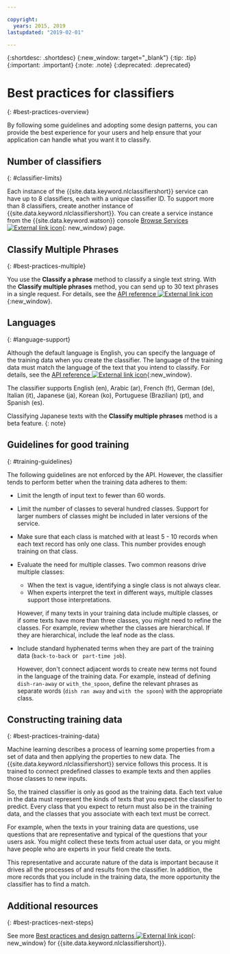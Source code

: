 ```yaml
---

copyright:
  years: 2015, 2019
lastupdated: "2019-02-01"

---
```


{:shortdesc: .shortdesc}
{:new_window: target="_blank"}
{:tip: .tip}
{:important: .important}
{:note: .note}
{:deprecated: .deprecated}

# Best practices for classifiers
{: #best-practices-overview}

By following some guidelines and adopting some design patterns, you can provide the best experience for your users and help ensure that your application can handle what you want it to classify.

## Number of classifiers
{: #classifier-limits}

Each instance of the {{site.data.keyword.nlclassifiershort}} service can have up to 8 classifiers, each with a unique classifier ID. To support more than 8 classifiers, create another instance of {{site.data.keyword.nlclassifiershort}}. You can create a service instance from the {{site.data.keyword.watson}} console [Browse Services ![External link icon](../../icons/launch-glyph.svg "External link icon")](https://{DomainName}/developer/watson/services){: new_window} page.

## Classify Multiple Phrases
{: #best-practices-multiple}

You use the **Classify a phrase** method to classify a single text string. With the **Classify multiple phrases** method, you can send up to 30 text phrases in a single request. For details, see the [API reference ![External link icon](../../icons/launch-glyph.svg "External link icon")](https://{DomainName}/apidocs/natural-language-classifier#classify-multiple-phrases){:new_window}.

## Languages
{: #language-support}

Although the default language is English, you can specify the language of the training data when you create the classifier. The language of the training data must match the language of the text that you intend to classify. For details, see the [API reference ![External link icon](../../icons/launch-glyph.svg "External link icon")](https://{DomainName}/apidocs/natural-language-classifier#create-classifier){:new_window}.

The classifier supports English (en), Arabic (ar), French (fr), German (de), Italian (it), Japanese (ja), Korean (ko), Portuguese (Brazilian) (pt), and Spanish (es).

Classifying Japanese texts with the **Classify multiple phrases** method is a beta feature.
{: note}

## Guidelines for good training
{: #training-guidelines}

The following guidelines are not enforced by the API. However, the classifier tends to perform better when the training data adheres to them:

- Limit the length of input text to fewer than 60 words.
- Limit the number of classes to several hundred classes. Support for larger numbers of classes might be included in later versions of the service.
- Make sure that each class is matched with at least 5 - 10 records when each text record has only one class. This number provides enough training on that class.
- Evaluate the need for multiple classes. Two common reasons drive multiple classes:
    - When the text is vague, identifying a single class is not always clear.
    - When experts interpret the text in different ways, multiple classes support those interpretations.

    However, if many texts in your training data include multiple classes, or if some texts have more than three classes, you might need to refine the classes. For example, review whether the classes are hierarchical. If they are hierarchical, include the leaf node as the class.
- Include standard hyphenated terms when they are part of the training data (`back-to-back` or ` part-time job`).

    However, don't connect adjacent words to create new terms not found in the language of the training data. For example, instead of defining `dish-ran-away` or `with_the_spoon`, define the relevant phrases as separate words (`dish ran away` and `with the spoon`) with the appropriate class.

## Constructing training data
{: #best-practices-training-data}

Machine learning describes a process of learning some properties from a set of data and then applying the properties to new data. The {{site.data.keyword.nlclassifiershort}} service follows this process. It is trained to connect predefined classes to example texts and then applies those classes to new inputs.

So, the trained classifier is only as good as the training data. Each text value in the data must represent the kinds of texts that you expect the classifier to predict. Every class that you expect to return must also be in the training data, and the classes that you associate with each text must be correct.

For example, when the texts in your training data are questions, use questions that are representative and typical of the questions that your users ask. You might collect these texts from actual user data, or you might have people who are experts in your field create the texts.

This representative and accurate nature of the data is important because it drives all the processes of and results from the classifier. In addition, the more records that you include in the training data, the more opportunity the classifier has to find a match.

## Additional resources
{: #best-practices-next-steps}

See more [Best practices and design patterns ![External link icon](../../icons/launch-glyph.svg "External link icon")](https://www.ibm.com/watson/assets-watson/pdf/Watson-NLC-Links-Best-Practices-Design-Patterns.pdf){: new_window} for {{site.data.keyword.nlclassifiershort}}.
